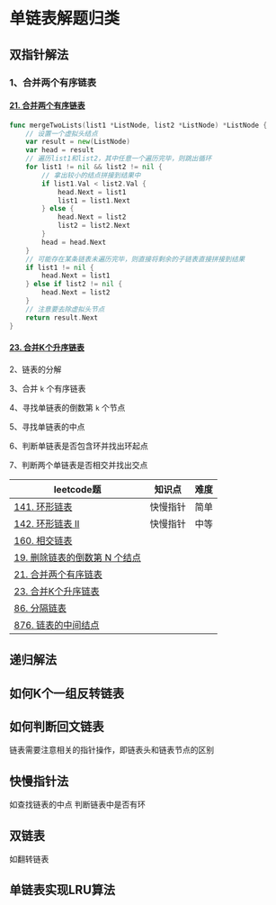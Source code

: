 # 单链表解题归类

## 双指针解法

### 1、合并两个有序链表

#### [21. 合并两个有序链表](https://leetcode.cn/problems/merge-two-sorted-lists/)

~~~go
func mergeTwoLists(list1 *ListNode, list2 *ListNode) *ListNode {
	// 设置一个虚拟头结点
	var result = new(ListNode)
	var head = result
	// 遍历list1和list2，其中任意一个遍历完毕，则跳出循环
	for list1 != nil && list2 != nil {
		// 拿出较小的结点拼接到结果中
		if list1.Val < list2.Val {
			head.Next = list1
			list1 = list1.Next
		} else {
			head.Next = list2
			list2 = list2.Next
		}
		head = head.Next
	}
	// 可能存在某条链表未遍历完毕，则直接将剩余的子链表直接拼接到结果
	if list1 != nil {
		head.Next = list1
	} else if list2 != nil {
		head.Next = list2
	}
	// 注意要去除虚拟头节点
	return result.Next
}
~~~

#### [23. 合并K个升序链表](https://leetcode.cn/problems/merge-k-sorted-lists/)



2、链表的分解

3、合并 `k` 个有序链表

4、寻找单链表的倒数第 `k` 个节点

5、寻找单链表的中点

6、判断单链表是否包含环并找出环起点

7、判断两个单链表是否相交并找出交点

| leetcode题                                                   | 知识点   | 难度 |
| ------------------------------------------------------------ | -------- | ---- |
| [141. 环形链表](https://leetcode.cn/problems/linked-list-cycle/) | 快慢指针 | 简单 |
| [142. 环形链表 II](https://leetcode.cn/problems/linked-list-cycle-ii/) | 快慢指针 | 中等 |
| [160. 相交链表](https://leetcode.cn/problems/intersection-of-two-linked-lists/) |          |      |
| [19. 删除链表的倒数第 N 个结点](https://leetcode.cn/problems/remove-nth-node-from-end-of-list/) |          |      |
| [21. 合并两个有序链表](https://leetcode.cn/problems/merge-two-sorted-lists/) |          |      |
| [23. 合并K个升序链表](https://leetcode.cn/problems/merge-k-sorted-lists/) |          |      |
| [86. 分隔链表](https://leetcode.cn/problems/partition-list/) |          |      |
| [876. 链表的中间结点](https://leetcode.cn/problems/middle-of-the-linked-list/) |          |      |



## 递归解法

## 如何K个一组反转链表

## 如何判断回文链表





链表需要注意相关的指针操作，即链表头和链表节点的区别

## 快慢指针法
如查找链表的中点
判断链表中是否有环
## 双链表
如翻转链表
## 单链表实现LRU算法

